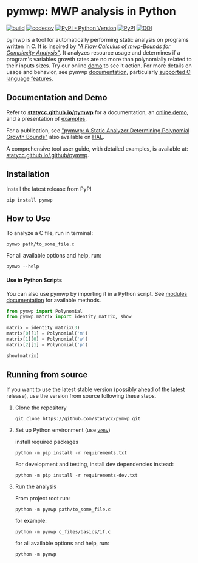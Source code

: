 # pymwp: MWP analysis in Python

[![build](https://github.com/statycc/pymwp/actions/workflows/build.yaml/badge.svg)](https://github.com/statycc/pymwp/actions/workflows/build.yaml)
[![codecov](https://codecov.io/gh/statycc/pymwp/branch/main/graph/badge.svg?token=4v3zRbkAjM)](https://codecov.io/gh/statycc/pymwp)
[![PyPI - Python Version](https://img.shields.io/pypi/pyversions/pymwp)](https://pypi.org/project/pymwp/)
[![PyPI](https://img.shields.io/pypi/v/pymwp)](https://pypi.org/project/pymwp/)
[![DOI](https://zenodo.org/badge/DOI/10.5281/zenodo.7879822.svg)](https://doi.org/10.5281/zenodo.7879822)


<!--
    do not remove start and end comments (e.g. "include-start", "include-end").
    They are markers for what to include in the docs, but feel free to edit 
    the inner content.
-->

<!--desc-start-->

pymwp is a tool for automatically performing static analysis on programs written in C.
It is inspired by [_"A Flow Calculus of mwp-Bounds for Complexity Analysis"_](https://doi.org/10.1145/1555746.1555752).
It analyzes resource usage and determines if a program's variables growth rates are no more than polynomially related to
their inputs sizes.
Try our online [demo](https://statycc.github.io/pymwp/demo/) to see it action.
For more details on usage and behavior, see pymwp [documentation](https://statycc.github.io/pymwp/),
particularly [supported C language features](https://statycc.github.io/pymwp/features/).

<!--desc-end--> 

## Documentation and Demo

Refer to **[statycc.github.io/pymwp](https://statycc.github.io/pymwp/)** for a documentation,
an [online demo](https://statycc.github.io/pymwp/demo/), and a presentation
of [examples](https://statycc.github.io/pymwp/examples/).

<!--include-start-->

For a publication, see ["pymwp: A Static Analyzer Determining Polynomial Growth Bounds"](http://doi.org/10.1007/978-3-031-45332-8_14)
also available on [HAL](https://hal.science/hal-03269121v4/document).

A comprehensive tool user guide, with detailed examples, is available at:
[statycc.github.io/.github/pymwp](https://statycc.github.io/.github/pymwp).

## Installation

Install the latest release from PyPI

```
pip install pymwp
```

## How to Use

To analyze a C file, run in terminal:

```
pymwp path/to_some_file.c
```

For all available options and help, run:

```
pymwp --help
```

<h4>Use in Python Scripts</h4>

You can also use pymwp by importing it in a Python script.
See [modules documentation](https://statycc.github.io/pymwp/analysis/) for available methods.

```python
from pymwp import Polynomial
from pymwp.matrix import identity_matrix, show

matrix = identity_matrix(3)
matrix[0][1] = Polynomial('m')
matrix[1][0] = Polynomial('w')
matrix[2][1] = Polynomial('p')

show(matrix)
```

## Running from source

If you want to use the latest stable version (possibly ahead of the latest release), use the version from source
following these steps.

1. Clone the repository

    ```
    git clone https://github.com/statycc/pymwp.git
    ``` 

2. Set up Python environment (use [`venv`](https://docs.python.org/3/library/venv.html))

    install required packages

    ```
    python -m pip install -r requirements.txt
    ``` 

    For development and testing, install dev dependencies instead:

    ```
    python -m pip install -r requirements-dev.txt
    ```

3. Run the analysis

    From project root run:

    ```
    python -m pymwp path/to_some_file.c
    ```

    for example:

    ```
    python -m pymwp c_files/basics/if.c
    ```

    for all available options and help, run:

    ```
    python -m pymwp
    ```

<!--include-end--> 
